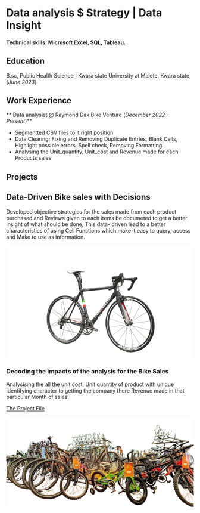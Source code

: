 # Data analysis $ Strategy | Data Insight

#### Technical skills: Microsoft Excel, SQL, Tableau.

## Education
B.sc, Public Health Science | Kwara state University at Malete, Kwara state (_June 2023_)

## Work Experience
** Data analysist @ Raymond Dax Bike Venture (_December 2022 - Present_)**
- Segmentted CSV files to it right position
- Data Clearing; Fixing and Removing Duplicate Entries, Blank Cells, Highlight possible errors, Spell check, Removing Formatting.
- Analysing the Unit_quantity, Unit_cost and Revenue made for each Products sales.

## Projects
## Data-Driven Bike sales with Decisions
Developed objective strategies for the sales made from each product purchased and Reviews given to each items be documeted to get a better insight of what should be done, This data- driven lead to a better characteristics of using Cell Functions which make it easy to query, access and Make to use as information.

![Bike sales Discovery](assets/img/Bike_sales_Discovery.jpg)

### Decoding the impacts of the analysis for the Bike Sales

Analysising the all the unit cost, Unit quantity of product with unique identifying character to getting the company there Revenue made in that particular Month of sales.

[The Project File](https://1drv.ms/x/s!Aj7H_ciciO-dhV9AEWQlwbjEdyao?e=XZSyTP)

![Bike study](assets/img/Bike_Study.jpg)
